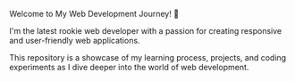 Welcome to My Web Development Journey! 👋

I'm the latest rookie web developer with a passion for creating responsive and user-friendly web applications. 

This repository is a showcase of my learning process, projects, and coding experiments as I dive deeper into the world of web development.

<!---
franckgullit/franckgullit is a ✨ special ✨ repository because its `README.md` (this file) appears on your GitHub profile.
You can click the Preview link to take a look at your changes.
--->
